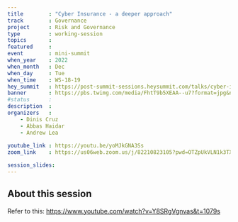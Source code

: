 ```yaml
---
title        : "Cyber Insurance - a deeper approach"
track        : Governance
project      : Risk and Governance
type         : working-session
topics       : 
featured     :
event        : mini-summit
when_year    : 2022
when_month   : Dec
when_day     : Tue
when_time    : WS-18-19
hey_summit   : https://post-summit-sessions.heysummit.com/talks/cyber-insurance-a-deeper-approach/
banner       : https://pbs.twimg.com/media/FhtT9b5XEAA--u7?format=jpg&name=medium
#status      : 
description  :
organizers   :
    - Dinis Cruz
    - Abbas Haidar
    - Andrew Lea
    
youtube_link : https://youtu.be/yoMJkGNA3Ss
zoom_link    : https://us06web.zoom.us/j/82210823105?pwd=OTZpUkVLN1k3TXMrdEt0QVMwMHVWUT09

session_slides:
---
```




## About this session

Refer to this: https://www.youtube.com/watch?v=Y8SRgVgnvas&t=1079s

